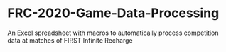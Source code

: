 # FRC-2020-Game-Data-Processing
An Excel spreadsheet with macros to automatically process competition data at matches of FIRST Infinite Recharge
